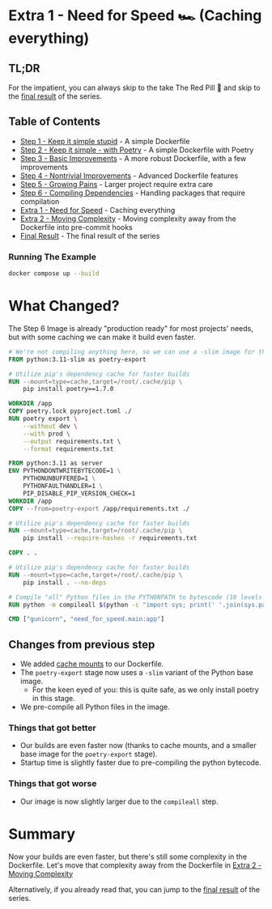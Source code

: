 # Extra 1 - Need for Speed 🏎️ (Caching everything)

## TL;DR

For the impatient, you can always skip to the take The Red Pill 💊 and skip to
the [final result](/README.md#final-result) of the series.

## Table of Contents

* [Step 1 - Keep it simple stupid](/step-1-kiss-requirements/README.md) - A simple Dockerfile
* [Step 2 - Keep it simple - with Poetry](/step-2-kiss-poetry/README.md) - A simple Dockerfile with Poetry
* [Step 3 - Basic Improvements](/step-3-basic-improvements/README.md) - A more robust Dockerfile, with a few
  improvements
* [Step 4 - Nontrivial Improvements](/step-4-nontrivial-improvements/README.md) - Advanced Dockerfile features
* [Step 5 - Growing Pains](/step-5-larger-project/README.md) - Larger project require extra care
* [Step 6 - Compiling Dependencies](/step-6-compiling-dependencies/README.md) - Handling packages that require
  compilation
* [Extra 1 - Need for Speed](/extra-1-need-for-speed/README.md) - Caching everything
* [Extra 2 - Moving Complexity](/extra-2-pre-commit/README.md) - Moving complexity away from the Dockerfile into
  pre-commit hooks
* [Final Result](/README.md#final-result) - The final result of the series

### Running The Example

```bash
docker compose up --build
```

# What Changed?

The Step 6 Image is already "production ready" for most projects' needs, but with some caching we can make it build even
faster.

```dockerfile
# We're not compiling anything here, so we can use a -slim image for the export stage.
FROM python:3.11-slim as poetry-export

# Utilize pip's dependency cache for faster builds
RUN --mount=type=cache,target=/root/.cache/pip \
    pip install poetry==1.7.0

WORKDIR /app
COPY poetry.lock pyproject.toml ./
RUN poetry export \
    --without dev \
    --with prod \
    --output requirements.txt \
    --format requirements.txt

FROM python:3.11 as server
ENV PYTHONDONTWRITEBYTECODE=1 \
    PYTHONUNBUFFERED=1 \
    PYTHONFAULTHANDLER=1 \
    PIP_DISABLE_PIP_VERSION_CHECK=1
WORKDIR /app
COPY --from=poetry-export /app/requirements.txt ./

# Utilize pip's dependency cache for faster builds
RUN --mount=type=cache,target=/root/.cache/pip \
    pip install --require-hashes -r requirements.txt

COPY . .

# Utilize pip's dependency cache for faster builds
RUN --mount=type=cache,target=/root/.cache/pip \
    pip install . --no-deps

# Compile "all" Python files in the PYTHONPATH to bytescode (10 levels deep)
RUN python -m compileall $(python -c "import sys; print(' '.join(sys.path), end='')") -r 10

CMD ["gunicorn", "need_for_speed.main:app"]
```

## Changes from previous step

* We added [cache mounts](https://docs.docker.com/build/cache/) to our Dockerfile.
* The `poetry-export` stage now uses a `-slim` variant of the Python base image.
    * For the keen eyed of you: this is quite safe, as we only install poetry in this stage.
* We pre-compile all Python files in the image.

### Things that got better

* Our builds are even faster now (thanks to cache mounts, and a smaller base image for the `poetry-export` stage).
* Startup time is slightly faster due to pre-compiling the python bytecode.

### Things that got worse

* Our image is now slightly larger due to the `compileall` step.

# Summary

Now your builds are even faster, but there's still some complexity in the Dockerfile. Let's move that complexity away
from
the Dockerfile in [Extra 2 - Moving Complexity](/extra-2-pre-commit/README.md)

Alternatively, if you already read that, you can jump to the [final result](/README.md#final-result) of the series.